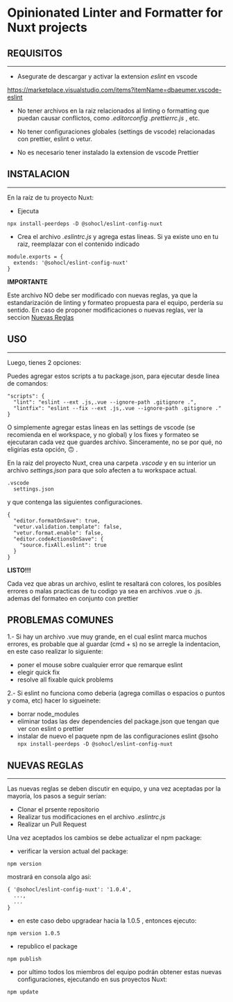 # Opinionated Linter and Formatter for Nuxt projects

## REQUISITOS
---
- Asegurate de descargar y activar la extension _eslint_ en vscode

https://marketplace.visualstudio.com/items?itemName=dbaeumer.vscode-eslint

- No tener archivos en la raiz relacionados al linting o formatting que puedan causar conflictos, como _.editorconfig_  _.prettierrc.js_ , etc.

- No tener configuraciones globales (settings de vscode) relacionadas con prettier, eslint o vetur.

- No es necesario tener instalado la extension de vscode Prettier


## INSTALACION 
---

En la raíz de tu proyecto Nuxt:
- Ejecuta

`npx install-peerdeps -D @sohocl/eslint-config-nuxt`

- Crea el archivo _.eslintrc.js_  y agrega estas lineas. Si ya existe uno en tu raiz, reemplazar con el contenido indicado

```
module.exports = {
  extends: '@sohocl/eslint-config-nuxt'
}
```

**IMPORTANTE**

Este archivo NO debe ser modificado con nuevas reglas, ya que la estandarización de linting y formateo propuesta para el equipo, perdería su sentido. 
En caso de proponer modificaciones o nuevas reglas, ver la seccion [Nuevas Reglas](#nuevas-reglas)


## USO
---

Luego, tienes 2 opciones:

Puedes agregar estos scripts a tu package.json, para ejecutar desde linea de comandos:
```
"scripts": {
  "lint": "eslint --ext .js,.vue --ignore-path .gitignore .",
  "lintfix": "eslint --fix --ext .js,.vue --ignore-path .gitignore ."
}
```
O simplemente agregar estas lineas en las settings de vscode (se recomienda en el workspace, y no global)
y los fixes y formateo se ejecutaran cada vez que guardes archivo. Sinceramente, no se por qué, no eligirías esta opción, 🙃 .

En la raiz del proyecto Nuxt, crea una carpeta _.vscode_ y en su interior un archivo _settings.json_ para que solo afecten a tu workspace actual.
```
.vscode
  settings.json
```
 y que contenga las siguientes configuraciones.
```
{
  "editor.formatOnSave": true,
  "vetur.validation.template": false,
  "vetur.format.enable": false,
  "editor.codeActionsOnSave": {
    "source.fixAll.eslint": true
  }
}
```

**LISTO!!!**

Cada vez que abras un archivo, eslint te resaltará con colores, los posibles errores o malas practicas de tu codigo ya sea en archivos .vue o .js. ademas del formateo en conjunto con prettier


## PROBLEMAS COMUNES
1.- Si hay un archivo .vue muy grande,  en el cual eslint marca muchos errores, es probable que al guardar (cmd + s) no se arregle la indentacion, en este caso realizar lo siguiente:
* poner el mouse sobre cualquier error que remarque eslint
* elegir quick fix
* resolve all fixable quick problems

2.- Si eslint no funciona como deberia (agrega comillas o espacios o puntos y coma, etc) hacer lo sigueinete:
* borrar node_modules
* eliminar todas las dev dependencies del package.json que tengan que ver con eslint o prettier
* instalar de nuevo el paquete npm de las configuraciones eslint @soho    
`npx install-peerdeps -D @sohocl/eslint-config-nuxt`



## NUEVAS REGLAS 
---
Las nuevas reglas se deben discutir en equipo, y una vez aceptadas por la mayoría, los pasos a seguir serían:
- Clonar el prsente repositorio
- Realizar tus modificaciones en el archivo _.eslintrc.js_
- Realizar un Pull Request

Una vez aceptados los cambios se debe actualizar el npm package: 
- verificar la version actual del package:

`npm version`

mostrará en consola algo asi:

```
{ '@sohocl/eslint-config-nuxt': '1.0.4',
  ...,
  ...
}
```

- en este caso debo upgradear hacia la 1.0.5 , entonces ejecuto:

`npm version 1.0.5`

- republico el package

`npm publish`

- por ultimo todos los miembros del equipo podrán obtener estas nuevas configuraciones, ejecutando en sus proyectos Nuxt:

`npm update`

